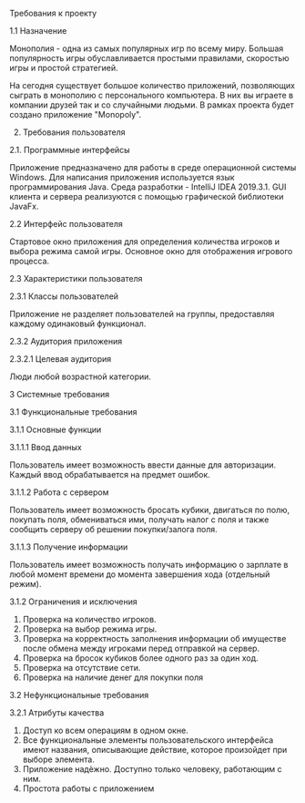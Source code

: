 Требования к проекту 
 
1.1 Назначение 

Монополия - одна из самых популярных игр по всему миру. Большая популярность игры обуславливается простыми правилами, скоростью игры и простой стратегией. 

На сегодня существует большое количество приложений, позволяющих сыграть в монополию с персонального компьютера. В них вы играете в компании друзей так и со случайными людьми. 
В рамках проекта будет создано приложение "Monopoly". 

2. Требования пользователя 

2.1. Программные интерфейсы 

Приложение предназначено для работы в среде операционной системы Windows. Для написания приложения используется язык программирования Java. Среда разработки - IntelliJ IDEA 2019.3.1. GUI клиента и сервера реализуются с помощью графической библиотеки JavaFx.  

2.2 Интерфейс пользователя 

Стартовое окно приложения для определения количества игроков и выбора режима самой игры. Основное окно для отображения игрового процесса. 

2.3 Характеристики пользователя 

2.3.1 Классы пользователей 

Приложение не разделяет пользователей на группы, предоставляя каждому одинаковый функционал. 

2.3.2 Аудитория приложения 

2.3.2.1 Целевая аудитория 

Люди любой возрастной категории. 

3 Системные требования 

3.1 Функциональные требования 

3.1.1 Основные функции 

3.1.1.1 Ввод данных 

Пользователь имеет возможность ввести данные для авторизации. Каждый ввод обрабатывается на предмет ошибок. 

3.1.1.2 Работа с сервером 

Пользователь имеет возможность бросать кубики, двигаться по полю, покупать поля, обмениваться ими, получать налог с поля и также сообщить серверу об решении покупки/залога поля. 

3.1.1.3 Получение информации 

Пользователь имеет возможность получать информацию о зарплате в любой момент времени до момента завершения хода (отдельный режим). 

3.1.2 Ограничения и исключения 

1. Проверка на количество игроков. 
2. Проверка на выбор режима игры. 
3. Проверка на корректность заполнения информации об имуществе после обмена между игроками перед отправкой на сервер. 
4. Проверка на бросок кубиков более одного раз за один ход. 
5. Проверка на отсутствие сети. 
6. Проверка на наличие денег для покупки поля 

3.2 Нефункциональные требования 

3.2.1 Атрибуты качества 

1. Доступ ко всем операциям в одном окне. 
2. Все функциональные элементы пользовательского интерфейса имеют названия, описывающие действие, которое произойдет при выборе элемента.
3. Приложение надѐжно. Доступно только человеку, работающим с ним. 
4. Простота работы с приложением 
 
 